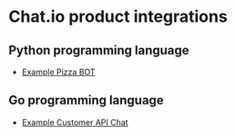 # Chat.io product integrations

## Python programming language

* [Example Pizza BOT](./python/pizzabot_example)

## Go programming language

* [Example Customer API Chat](./go/customer_api_chat_example)
